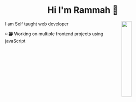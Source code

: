 <h1 align="center">Hi I'm Rammah 👋</h1>
  
  <img src="https://github.com/mohamedabusrea/mohamedabusrea/blob/master/profile-img.png" align="right" width="25%"/>

I am Self taught web developer

◽ 🗃️ Working on multiple frontend projects using javaScript
